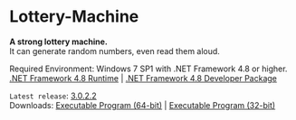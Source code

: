# Lottery-Machine
**A strong lottery machine.**\
It can generate random numbers, even read them aloud.

Required Environment: Windows 7 SP1 with .NET Framework 4.8 or higher.\
[.NET Framework 4.8 Runtime](https://go.microsoft.com/fwlink/?linkid=2088631) | [.NET Framework 4.8 Developer Package](https://go.microsoft.com/fwlink/?linkid=2088517)

`Latest release`: [3.0.2.2](https://github.com/Python-Object-Developers/Lottery-Machine/releases/tag/v3.0.2.2)\
Downloads: [Executable Program (64-bit)](https://github.com/Python-Object-Developers/Lottery-Machine/releases/download/v3.0.2.2/Lottery-Machine-3.0.2.2-AMD64.exe) | [Executable Program (32-bit)](https://github.com/Python-Object-Developers/Lottery-Machine/releases/download/v3.0.2.2/Lottery-Machine-3.0.2.2.exe)
